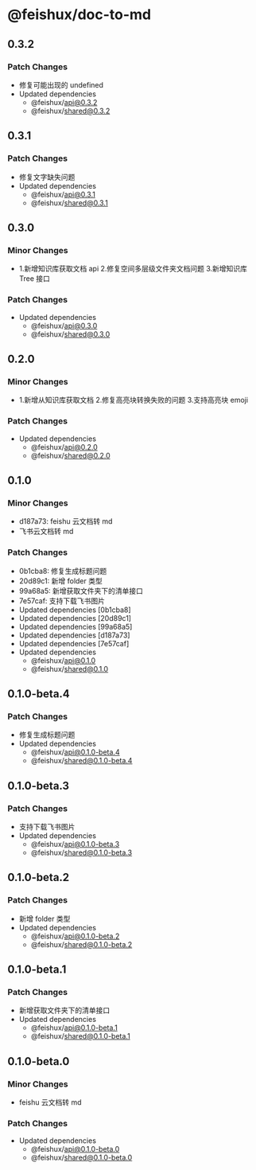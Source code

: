 # @feishux/doc-to-md

## 0.3.2

### Patch Changes

- 修复可能出现的 undefined
- Updated dependencies
  - @feishux/api@0.3.2
  - @feishux/shared@0.3.2

## 0.3.1

### Patch Changes

- 修复文字缺失问题
- Updated dependencies
  - @feishux/api@0.3.1
  - @feishux/shared@0.3.1

## 0.3.0

### Minor Changes

- 1.新增知识库获取文档 api 2.修复空间多层级文件夹文档问题 3.新增知识库 Tree 接口

### Patch Changes

- Updated dependencies
  - @feishux/api@0.3.0
  - @feishux/shared@0.3.0

## 0.2.0

### Minor Changes

- 1.新增从知识库获取文档 2.修复高亮块转换失败的问题 3.支持高亮块 emoji

### Patch Changes

- Updated dependencies
  - @feishux/api@0.2.0
  - @feishux/shared@0.2.0

## 0.1.0

### Minor Changes

- d187a73: feishu 云文档转 md
- 飞书云文档转 md

### Patch Changes

- 0b1cba8: 修复生成标题问题
- 20d89c1: 新增 folder 类型
- 99a68a5: 新增获取文件夹下的清单接口
- 7e57caf: 支持下载飞书图片
- Updated dependencies [0b1cba8]
- Updated dependencies [20d89c1]
- Updated dependencies [99a68a5]
- Updated dependencies [d187a73]
- Updated dependencies [7e57caf]
- Updated dependencies
  - @feishux/api@0.1.0
  - @feishux/shared@0.1.0

## 0.1.0-beta.4

### Patch Changes

- 修复生成标题问题
- Updated dependencies
  - @feishux/api@0.1.0-beta.4
  - @feishux/shared@0.1.0-beta.4

## 0.1.0-beta.3

### Patch Changes

- 支持下载飞书图片
- Updated dependencies
  - @feishux/api@0.1.0-beta.3
  - @feishux/shared@0.1.0-beta.3

## 0.1.0-beta.2

### Patch Changes

- 新增 folder 类型
- Updated dependencies
  - @feishux/api@0.1.0-beta.2
  - @feishux/shared@0.1.0-beta.2

## 0.1.0-beta.1

### Patch Changes

- 新增获取文件夹下的清单接口
- Updated dependencies
  - @feishux/api@0.1.0-beta.1
  - @feishux/shared@0.1.0-beta.1

## 0.1.0-beta.0

### Minor Changes

- feishu 云文档转 md

### Patch Changes

- Updated dependencies
  - @feishux/api@0.1.0-beta.0
  - @feishux/shared@0.1.0-beta.0

